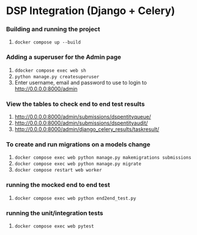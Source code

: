 # DSP Integration (Django + Celery)

### Building and running the project
1. `docker compose up --build`

### Adding a superuser for the Admin page
1. `ddocker compose exec web sh`
2. `python manage.py createsuperuser`
3. Enter username, email and password to use to login to http://0.0.0.0:8000/admin

### View the tables to check end to end test results
1. http://0.0.0.0:8000/admin/submissions/dspentityqueue/
2. http://0.0.0.0:8000/admin/submissions/dspentityaudit/
3. http://0.0.0.0:8000/admin/django_celery_results/taskresult/

### To create and run migrations on a models change
1. `docker compose exec web python manage.py makemigrations submissions`
2. `docker compose exec web python manage.py migrate`
3. `docker compose restart web worker`

### running the mocked end to end test
1. `docker compose exec web python end2end_test.py`

### running the unit/integration tests
1. `docker compose exec web pytest`
